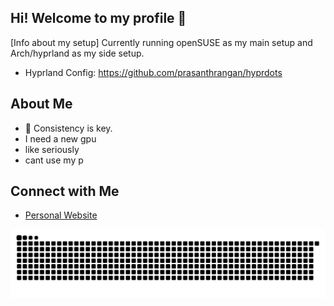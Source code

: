 ## Hi! Welcome to my profile 👋

 [Info about my setup]
Currently running openSUSE as my main setup and Arch/hyprland as my side setup.
- Hyprland Config: https://github.com/prasanthrangan/hyprdots
##

## About Me

- 🌱 Consistency is key.
- I need a new gpu
- like seriously
- cant use my p

## Connect with Me

- [Personal Website](https://portifolio-senai.vercel.app/)


<img src="https://raw.githubusercontent.com/ardszsantos/ardszsantos/output/snake.svg" alt="Snake animation" />
